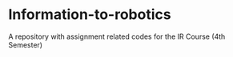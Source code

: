 # Information-to-robotics
A repository with assignment related codes for the IR Course (4th Semester)
